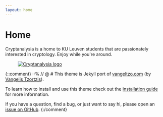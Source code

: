 ```yaml
---
layout: home
---
```




# Home

Cryptanalysia is a home to KU Leuven students that are passionately interested in cryptology. Enjoy while you're around.


<figure style="width: 80%" class="align-left"><a href="{{ site.url }}/images/cryptanalysia.png"><img src="{{ site.url }}/images/cryptanalysia.png" alt="Cryptanalysia logo"></a></figure>

{::comment}
::% // @ # This theme is Jekyll port of [vangeltzo.com](http://vangeltzo.com/) (by [Vangelis Tzortzis](https://github.com/srekoble)).

To learn how to install and use this theme check out the [installation guide](http://taylantatli.me/Halve/halve-theme/) for more information.

If you have a question, find a bug, or just want to say hi, please open an [issue on GitHub](https://github.com/TaylanTatli/Halve/issues/new).
{:/comment}

